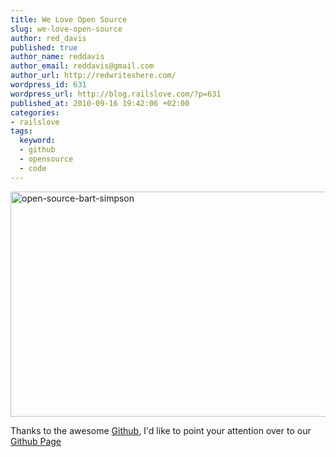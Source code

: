 ```yaml
--- 
title: We Love Open Source
slug: we-love-open-source
author: red_davis
published: true
author_name: reddavis
author_email: reddavis@gmail.com
author_url: http://redwriteshere.com/
wordpress_id: 631
wordpress_url: http://blog.railslove.com/?p=631
published_at: 2010-09-16 19:42:06 +02:00
categories: 
- railslove
tags: 
  keyword: 
  - github
  - opensource
  - code
---
```

<img src="http://blog.railslove.com/wp-content/uploads/2010/08/open-source-bart-simpson.gif" alt="open-source-bart-simpson" title="open-source-bart-simpson" width="516" height="360" class="aligncenter size-full wp-image-682" />

Thanks to the awesome <a href="http://github.com/">Github</a>, I'd like to point your attention over to our <a href="http://github.com/railslove">Github Page</a>
